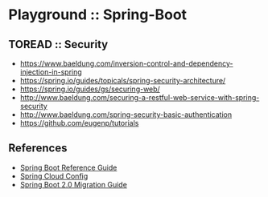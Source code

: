 Playground :: Spring-Boot
====



## TOREAD :: Security
 - https://www.baeldung.com/inversion-control-and-dependency-injection-in-spring
 - https://spring.io/guides/topicals/spring-security-architecture/
 - https://spring.io/guides/gs/securing-web/
 - http://www.baeldung.com/securing-a-restful-web-service-with-spring-security
 - http://www.baeldung.com/spring-security-basic-authentication
 - https://github.com/eugenp/tutorials



## References
 - [Spring Boot Reference Guide](http://docs.spring.io/spring-boot/docs/current/reference/htmlsingle/)
 - [Spring Cloud Config](http://cloud.spring.io/spring-cloud-static/spring-cloud-config/1.2.3.RELEASE/#_security_2)
 - [Spring Boot 2.0 Migration Guide](https://github.com/spring-projects/spring-boot/wiki/Spring-Boot-2.0-Migration-Guide)
